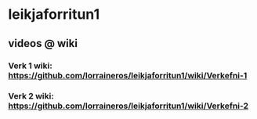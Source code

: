 # leikjaforritun1
## videos @ wiki
### Verk 1 wiki: https://github.com/lorraineros/leikjaforritun1/wiki/Verkefni-1
### Verk 2 wiki: https://github.com/lorraineros/leikjaforritun1/wiki/Verkefni-2
